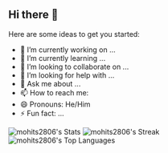 ## Hi there 👋

Here are some ideas to get you started:

- 🔭 I’m currently working on ...
- 🌱 I’m currently learning ...
- 👯 I’m looking to collaborate on ...
- 🤔 I’m looking for help with ...
- 💬 Ask me about ...
- 📫 How to reach me: 
- 😄 Pronouns: He/Him
- ⚡ Fun fact: ...

![mohits2806's Stats](https://github-readme-stats.vercel.app/api?username=mohits2806&theme=vision-friendly-dark&show_icons=true&hide_border=false&count_private=true)
![mohits2806's Streak](https://github-readme-streak-stats.herokuapp.com/?user=mohits2806&theme=vision-friendly-dark&hide_border=false)
![mohits2806's Top Languages](https://github-readme-stats.vercel.app/api/top-langs/?username=mohits2806&theme=vision-friendly-dark&show_icons=true&hide_border=false&layout=compact)
